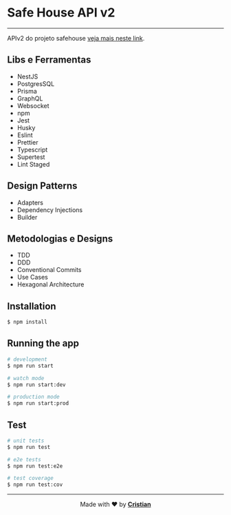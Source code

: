 # Safe House API v2

---
APIv2 do projeto safehouse [veja mais neste link](https://github.com/Cristuker/SafeHouse).


## Libs e Ferramentas

* NestJS
* PostgresSQL
* Prisma
* GraphQL
* Websocket
* npm
* Jest
* Husky
* Eslint
* Prettier
* Typescript
* Supertest
* Lint Staged

## Design Patterns
* Adapters
* Dependency Injections
* Builder

## Metodologias e Designs

* TDD
* DDD
* Conventional Commits
* Use Cases
* Hexagonal Architecture
## Installation

```bash
$ npm install
```

## Running the app

```bash
# development
$ npm run start

# watch mode
$ npm run start:dev

# production mode
$ npm run start:prod
```

## Test

```bash
# unit tests
$ npm run test

# e2e tests
$ npm run test:e2e

# test coverage
$ npm run test:cov
```

---

<p align="center">Made with ❤️ by <strong><a href="https://bento.me/cmsdev" target="blank" >Cristian</></p></strong>
